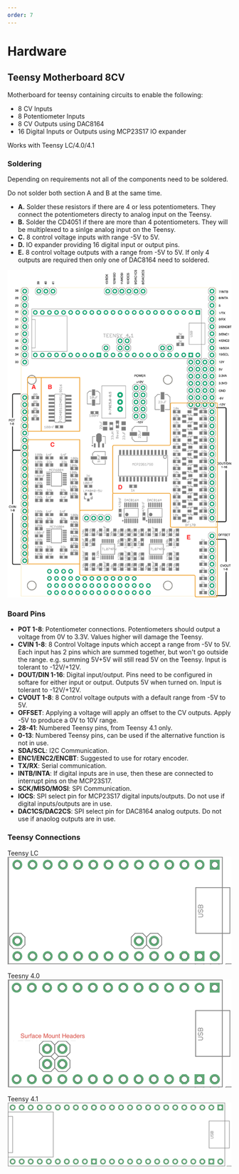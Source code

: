 ```yaml
---
order: 7
---
```


# Hardware

## Teensy Motherboard 8CV

Motherboard for teensy containing circuits to enable the following:

- 8 CV Inputs
- 8 Potentiometer Inputs
- 8 CV Outputs using DAC8164
- 16 Digital Inputs or Outputs using MCP23S17 IO expander

Works with Teensy LC/4.0/4.1

### Soldering

Depending on requirements not all of the components need to be soldered.

Do not solder both section A and B at the same time.
- **A.** Solder these resistors if there are 4 or less potentiometers. They connect the potentiometers directy to analog input on the Teensy. 
- **B.** Solder the CD4051 if there are more than 4 potentiometers. They will be multiplexed to a sinlge analog input on the Teensy.
- **C.** 8 control voltage inputs with range -5V to 5V.
- **D.** IO expander providing 16 digital input or output pins.
- **E.** 8 control voltage outputs with a range from -5V to 5V. If only 4 outputs are required then only one of DAC8164 need to soldered. 

![Teensy Motherboard](images/hardware_teensy_motherboard_8cv_mki.drawio.png)

### Board Pins

- **POT 1-8**: Potentiometer connections. Potentiometers should output a voltage from 0V to 3.3V. Values higher will damage the Teensy.
- **CVIN 1-8**: 8 Control Voltage inputs which accept a range from -5V to 5V. Each input has 2 pins which are summed together, but won't go outside the range. e.g. summing 5V+5V will still read 5V on the Teensy. Input is tolerant to -12V/+12V.
- **DOUT/DIN 1-16**: Digital input/output. Pins need to be configured in softare for either input or output. Outputs 5V when turned on. Input is tolerant to -12V/+12V.
- **CVOUT 1-8**: 8 Control voltage outputs with a default range from -5V to 5V.
- **OFFSET**: Applying a voltage will apply an offset to the CV outputs. Apply -5V to produce a 0V to 10V range.
- **28-41**: Numbered Teensy pins, from Teensy 4.1 only.
- **0-13**: Numbered Teensy pins, can be used if the alternative function is not in use.
- **SDA/SCL**: I2C Communication.
- **ENC1/ENC2/ENCBT**: Suggested to use for rotary encoder.
- **TX/RX**: Serial communication.
- **INTB/INTA**: If digital inputs are in use, then these are connected to interrupt pins on the MCP23S17.
- **SCK/MISO/MOSI**: SPI Communication.
- **IOCS**: SPI select pin for MCP23S17 digital inputs/outputs. Do not use if digital inputs/outputs are in use.
- **DAC1CS/DAC2CS**: SPI select pin for DAC8164 analog outputs. Do not use if anaolog outputs are in use.

### Teensy Connections

Teensy LC
![Teensy LC](images/hardware_teensy_motherboard_LC.png)

Teesny 4.0
![Teensy 4.0](images/hardware_teensy_motherboard_4.0.png)

Teensy 4.1
![Teensy 4.1](images/hardware_teensy_motherboard_4.1.png)
